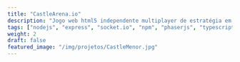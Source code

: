 ```yaml
---
title: "CastleArena.io"
description: "Jogo web html5 independente multiplayer de estratégia em tempo real com elementos de card games."
tags: ["nodejs", "express", "socket.io", "npm", "phaserjs", "typescript"]
weight: 2
draft: false
featured_image: "/img/projetos/CastleMenor.jpg"
---
```


<!-- ## Introduction

This tutorial will show you how to create a simple theme in Hugo. I assume that you are familiar with HTML, the bash command line, and that you are comfortable using Markdown to format content. I'll explain how Hugo uses templates and how you can organize your templates to create a theme. I won't cover using CSS to style your theme. -->
